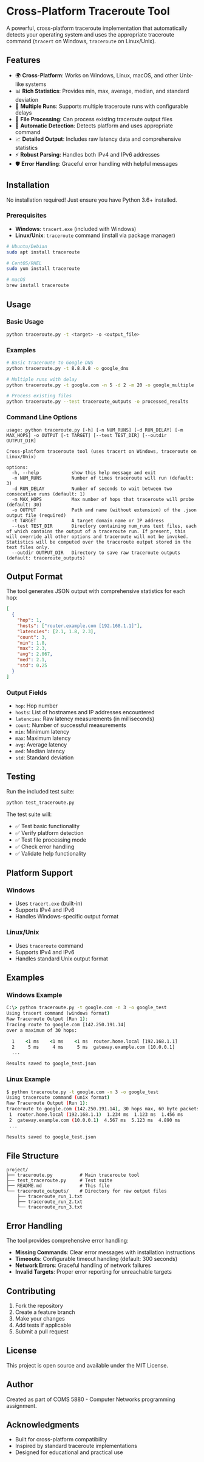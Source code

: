 # Cross-Platform Traceroute Tool

A powerful, cross-platform traceroute implementation that automatically detects your operating system and uses the appropriate traceroute command (`tracert` on Windows, `traceroute` on Linux/Unix).

## Features

- 🌍 **Cross-Platform**: Works on Windows, Linux, macOS, and other Unix-like systems
- 📊 **Rich Statistics**: Provides min, max, average, median, and standard deviation
- 🔄 **Multiple Runs**: Supports multiple traceroute runs with configurable delays
- 📁 **File Processing**: Can process existing traceroute output files
- 🎯 **Automatic Detection**: Detects platform and uses appropriate command
- 📈 **Detailed Output**: Includes raw latency data and comprehensive statistics
- ⚡ **Robust Parsing**: Handles both IPv4 and IPv6 addresses
- 🛡️ **Error Handling**: Graceful error handling with helpful messages

## Installation

No installation required! Just ensure you have Python 3.6+ installed.

### Prerequisites

- **Windows**: `tracert.exe` (included with Windows)
- **Linux/Unix**: `traceroute` command (install via package manager)

```bash
# Ubuntu/Debian
sudo apt install traceroute

# CentOS/RHEL
sudo yum install traceroute

# macOS
brew install traceroute
```

## Usage

### Basic Usage

```bash
python traceroute.py -t <target> -o <output_file>
```

### Examples

```bash
# Basic traceroute to Google DNS
python traceroute.py -t 8.8.8.8 -o google_dns

# Multiple runs with delay
python traceroute.py -t google.com -n 5 -d 2 -m 20 -o google_multiple

# Process existing files
python traceroute.py --test traceroute_outputs -o processed_results
```

### Command Line Options

```
usage: python traceroute.py [-h] [-n NUM_RUNS] [-d RUN_DELAY] [-m MAX_HOPS] -o OUTPUT [-t TARGET] [--test TEST_DIR] [--outdir OUTPUT_DIR]

Cross-platform traceroute tool (uses tracert on Windows, traceroute on Linux/Unix)

options:
  -h, --help            show this help message and exit
  -n NUM_RUNS           Number of times traceroute will run (default: 3)
  -d RUN_DELAY          Number of seconds to wait between two consecutive runs (default: 1)
  -m MAX_HOPS           Max number of hops that traceroute will probe (default: 30)
  -o OUTPUT             Path and name (without extension) of the .json output file (required)
  -t TARGET             A target domain name or IP address
  --test TEST_DIR       Directory containing num_runs text files, each of which contains the output of a traceroute run. If present, this will override all other options and traceroute will not be invoked. Statistics will be computed over the traceroute output stored in the text files only.
  --outdir OUTPUT_DIR   Directory to save raw traceroute outputs (default: traceroute_outputs)
```

## Output Format

The tool generates JSON output with comprehensive statistics for each hop:

```json
[
  {
    "hop": 1,
    "hosts": ["router.example.com [192.168.1.1]"],
    "latencies": [2.1, 1.8, 2.3],
    "count": 3,
    "min": 1.8,
    "max": 2.3,
    "avg": 2.067,
    "med": 2.1,
    "std": 0.25
  }
]
```

### Output Fields

- `hop`: Hop number
- `hosts`: List of hostnames and IP addresses encountered
- `latencies`: Raw latency measurements (in milliseconds)
- `count`: Number of successful measurements
- `min`: Minimum latency
- `max`: Maximum latency
- `avg`: Average latency
- `med`: Median latency
- `std`: Standard deviation

## Testing

Run the included test suite:

```bash
python test_traceroute.py
```

The test suite will:
- ✅ Test basic functionality
- ✅ Verify platform detection
- ✅ Test file processing mode
- ✅ Check error handling
- ✅ Validate help functionality

## Platform Support

### Windows
- Uses `tracert.exe` (built-in)
- Supports IPv4 and IPv6
- Handles Windows-specific output format

### Linux/Unix
- Uses `traceroute` command
- Supports IPv4 and IPv6
- Handles standard Unix output format

## Examples

### Windows Example
```cmd
C:\> python traceroute.py -t google.com -n 3 -o google_test
Using tracert command (windows format)
Raw Traceroute Output (Run 1):
Tracing route to google.com [142.250.191.14]
over a maximum of 30 hops:

  1    <1 ms    <1 ms    <1 ms  router.home.local [192.168.1.1]
  2     5 ms     4 ms     5 ms  gateway.example.com [10.0.0.1]
  ...

Results saved to google_test.json
```

### Linux Example
```bash
$ python traceroute.py -t google.com -n 3 -o google_test
Using traceroute command (unix format)
Raw Traceroute Output (Run 1):
traceroute to google.com (142.250.191.14), 30 hops max, 60 byte packets
 1  router.home.local (192.168.1.1)  1.234 ms  1.123 ms  1.456 ms
 2  gateway.example.com (10.0.0.1)  4.567 ms  5.123 ms  4.890 ms
 ...

Results saved to google_test.json
```

## File Structure

```
project/
├── traceroute.py          # Main traceroute tool
├── test_traceroute.py     # Test suite
├── README.md              # This file
└── traceroute_outputs/    # Directory for raw output files
    ├── traceroute_run_1.txt
    ├── traceroute_run_2.txt
    └── traceroute_run_3.txt
```

## Error Handling

The tool provides comprehensive error handling:

- **Missing Commands**: Clear error messages with installation instructions
- **Timeouts**: Configurable timeout handling (default: 300 seconds)
- **Network Errors**: Graceful handling of network failures
- **Invalid Targets**: Proper error reporting for unreachable targets

## Contributing

1. Fork the repository
2. Create a feature branch
3. Make your changes
4. Add tests if applicable
5. Submit a pull request

## License

This project is open source and available under the MIT License.

## Author

Created as part of COMS 5880 - Computer Networks programming assignment.

## Acknowledgments

- Built for cross-platform compatibility
- Inspired by standard traceroute implementations
- Designed for educational and practical use
